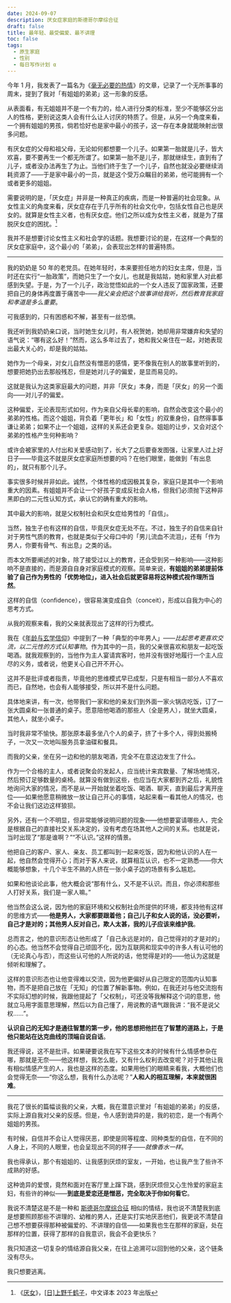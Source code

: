 ```yaml
---
date: 2024-09-07
description: 厌女症家庭的斯德哥尔摩综合征
draft: false
title: 最年轻、最受偏爱、最不讲理
toc: false
tags:
  - 原生家庭
  - 性别
  - 每日写作计划 α
---
```


今年 1 月，我发表了一篇名为《[毫无必要的热情](/posts/毫无必要的热情/)》的文章，记录了一个无所事事的周末，提到了我对「有姐姐的弟弟」这一形象的反感。

从表面看，有无姐姐并不是一个有力的，给人进行分类的标准，至少不能够区分出人的性格，更别说这类人会有什么让人讨厌的特质了。但是，从另一个角度来看，一个拥有姐姐的男孩，倘若恰好也是家中最小的孩子，这一存在本身就能映射出很多问题。

有厌女症的父母和祖父母，无论如何都想要一个儿子。如果第一胎就是儿子，皆大欢喜，要不要再生一个都无所谓了。如果第一胎不是儿子，那就继续生，直到有了儿子，或者没办法再生了为止。当他们终于生了一个儿子，自然也就没必要继续消耗资源了——于是家中最小的一员，就是这个受万众瞩目的弟弟，他可能拥有一个或者更多的姐姐。

需要说明的是，「厌女症」并非是一种真正的疾病，而是一种普遍的社会现象。从女性主义的角度来看，厌女症存在于几乎所有的社会文化中，包括女性自己也是厌女的。就算是女性主义者，也有厌女症。他们之所以成为女性主义者，就是为了摆脱厌女症的困扰。[^1]

我并不是想要讨论女性主义和社会学的话题。我想要讨论的是，在这样一个典型的厌女症家庭中，这个最小的「弟弟」，会表现出怎样的普遍特质。

---

我的奶奶是 50 年的老党员。在她年轻时，本来要担任地方的妇女主席，但是，当时还在实行“一胎政策”，而她只生了一个女儿，也就是我姑姑，她和家里人对此都感到失望。于是，为了一个儿子，政治觉悟如此的一个女人违反了国家政策，还要把自己的身体再度置于痛苦中——*我父亲会把这个故事讲给我听，然后教育我家庭和孝道是多么重要*。

可我感到的，只有困惑和不解，甚至有一丝恐惧。

我还听到我奶奶亲口说，当时她生女儿时，有人祝贺她，她却用非常嫌弃和失望的语气说：“哪有这么好！”然而，这么多年过去了，她和我父亲住在一起，对她表现出最大关心的，却是我的姑姑。

她作为一个母亲，对女儿自然没有憎恶的感情，更不像我在别人的故事里听到的，想要把她扔出去那般残忍，但是她对儿子的偏爱，是显而易见的。

这就是我认为这类家庭最大的问题，并非「厌女」本身，而是「厌女」的另一个面向——对儿子的偏爱。

这种偏爱，无论表现形式如何，作为来自父母长辈的影响，自然会改变这个最小的弟弟的性格。而这个姐姐，背负着「更年长」和「女性」的双重身份，自然得事事谦让弟弟；如果不止一个姐姐，这样的关系还会更复杂。姐姐的让步，又会对这个弟弟的性格产生何种影响？

或许会被家里的人付出和关爱感动到了，长大了之后要奋发图强，让家里人过上好日子——毕竟这不就是厌女症家庭所想要的吗？在他们眼里，能做到「有出息的」，就只有那个儿子。

事实很多时候并非如此。诚然，个体性格的成因极其复杂，家庭只是其中一个影响重大的因素。有姐姐并不会让一个好孩子变成反社会人格，但我们必须抛下这种非黑即白的二元性认知方式，承认它的确有重大的影响。

其中最大的影响，就是父权制社会和厌女症给男性的「自信」。

当然，独生子也有这样的自信，毕竟厌女症无处不在。不过，独生子的自信来自针对于男性气质的教育，也就是类似于父母口中的「男儿流血不流泪」，还有「作为男人，你要有骨气、有出息」之类的话。

而本文所要阐述的对象，除了接受过以上的教育，还会受到另一种影响——这种影响不是直接的，而是源自自身对家庭模式的观察。简单来说，**有姐姐的弟弟提前体验了自己作为男性的「优势地位」，进入社会后就更容易将这种模式视作理所当然**。

这样的自信（confidence），很容易演变成自负（conceit），形成以自我为中心的思考方式。

从我的观察来看，我的父亲就表现出了这样的行为模式。

我在《[年龄与玄学信仰](posts/年龄与玄学信仰/)》中提到了一种「典型的中年男人」——*比起思考更喜欢交流，以二元性的方式认知事物*。作为其中的一员，我的父亲很喜欢和朋友一起吃饭喝酒。就我观察到的，当他作为主人宴请宾客时，他并没有很好地履行一个主人应尽的义务，或者说，他更关心自己开不开心。

这并不是批评或者指责，毕竟他的思维模式早已成型，只是有相当一部分人不喜欢而已，自然地，也会有人能够接受，所以并不是什么问题。

具体地来讲，有一次，他带我们一家和他的亲友们到外面一家火锅店吃饭，订了一张大圆桌和一张普通的桌子。愿意陪他喝酒的那些人（全是男人），就坐大圆桌，其他人，就坐小桌子。

当时我非常不愉快。那张原本最多坐八个人的桌子，挤了十多个人，得到处搬椅子，一次又一次地叫服务员拿油碟和餐具。

而我的父亲，坐在另一边和他的朋友喝酒，完全不在意这边发生了什么。

作为一个合格的主人，或者说聚会的发起人，应当统计来宾数量、了解场地情况，然后预订足够数量的桌椅。就算没有做到这些，也应当在大家都到齐之后，礼貌性地询问大家的情况，而不是从一开始就坐着吃饭、喝酒、聊天，直到最后才离开座位——如果他愿意稍微放一放让自己开心的事情，站起来看一看其他人的情况，也不会让我们这边这样狼狈。

另外，还有一个不明显，但非常能够说明问题的现象——他想要宴请哪些人，完全是根据自己的直接社交关系决定的，没有考虑在场其他人之间的关系。也就是说，当时出现了“那是谁啊？”“不认识。”这样的情景。

他把自己的客户、家人、亲友、员工都叫到一起来吃饭，因为和他认识的人在一起，他自然会觉得开心；而对于客人来说，就算相互认识，也不一定熟悉——你大概能够想象，十几个半生不熟的人挤在一张小桌子边的场景有多么尴尬。

如果和他谈论此事，他大概会说“那有什么，又不是不认识。而且，你必须和那些人打好关系，我们是一家人嘛。”

他当然会这么说，因为他的家庭环境和父权制社会所提供的环境，都支持他有这样的思维方式——**他是男人，大家都要跟着他；自己儿子和女人说的话，没必要听，自己才是对的；其他男人反对自己，欺人太甚，我的儿子应该来维护我**。

总而言之，他的意识形态让他形成了「自己永远是对的，自己觉得对的才是对的」的心态。他当然不会觉得自己顽固不化，因为互联网和现实中的许多人有认可他的（无论真心与否），而这些认可他的人所说的话，他觉得是对的——他认为这就是倾听和理解了。

这样的意识形态也让他变得难以交流，因为他更偏好从自己限定的范围内认知事物，而不是把自己放在「无知」的位置了解新事物。例如，在我还对与他交流抱有不实际幻想的时候，我跟他提起了「父权制」，可还没等我解释这个词的意思，他就立马用字面意思理解，然后以为自己懂了，用说教的语气跟我讲：“我不是说父权……”。

**认识自己的无知才是通往智慧的第一步，他的思想把他拦在了智慧的道路上，于是他只能站在达克曲线的顶端自说自话**。

我还得说，这不是批评。如果硬要说我在写下这些文本的时候有什么情感参杂在哪，那就是无奈——他这样想，我怎么能，又有什么权利去改变呢？对于其他让我有相似情感产生的人，我也是这样的态度。如果用他们的眼睛来看我，大概他们也会觉得无奈——“你这么想，我有什么办法呢？”**人和人的相互理解，本来就很困难**。

---

我花了很长的篇幅谈我的父亲，大概，我在潜意识里对「有姐姐的弟弟」的反感，实际上源自我对父亲的反感。但是，令人感到诡异的是，我的初恋，是一个有两个姐姐的男孩。

有时候，自信并不会让人觉得厌恶，即使是同等程度、同种类型的自信，在不同的人身上，不同的人眼里，也会呈现出不同的样子——*就像香水一样*。

我也得承认，那个有姐姐的、让我感到厌烦的室友，一开始，也让我产生了些许不成熟的好感。

这种诡异的爱恨，竟然和面对在客厅里上蹿下跳，感到厌烦但又心生怜爱的家庭主妇，有些许的神似——**到底是爱恋还是憎恶，完全取决于你如何看它**。

我说不清楚这是不是一种和 [斯德哥尔摩综合征](https://zh.wikipedia.org/zh-cn/%E6%96%AF%E5%BE%B7%E5%93%A5%E7%88%BE%E6%91%A9%E7%97%87%E5%80%99%E7%BE%A4) 相似的情结，我也说不清楚我到底是想要照顾那些不讲理的、幼稚的男人，还是实打实地厌恶他们，我更说不清楚自己想不想要获得那种被偏爱的、不讲理的自信——如果我也生在那样的家庭，处在那样的位置，获得了那样的自我意识，我会不会更快乐？

我只知道这一切复杂的情结源自我父亲，在往上追溯可以回到他的父亲，这个链条没有尽头。

我只想要逃离。

[^1]: 《[厌女](https://book.douban.com/subject/36314870/)》，[[日]上野千鹤子](https://book.douban.com/author/348543)，中文译本 2023 年出版
